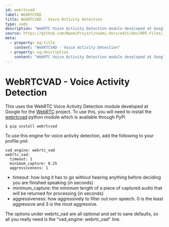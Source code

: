 ```yaml
---
id: webrtcvad
label: WebRTCVAD
title: WebRTCVAD - Voice Activity Detection
type: vads
description: "WebRTC Voice Activity Detection module developed at Google for Naomi"
source: https://github.com/NaomiProject/naomi-docs/edit/dev/NPE-Files/_plugins_vads/WebRTCVAD/readme.md
meta:
  - property: og:title
    content: "WebRTCVAD - Voice Activity Detection"
  - property: og:description
    content: "WebRTC Voice Activity Detection module developed at Google for Naomi"
---
```


# WebRTCVAD - Voice Activity Detection


This uses the WebRTC Voice Activity Detection module developed at Google for the [WebRTC](https://webrtc.org/) project.
To use this, you will need to install the [webrtcvad](https://github.com/wiseman/py-webrtcvad) python module which is
available through PyPi
```shell
$ pip install webrtcvad
```

To use this engine for voice activity detection, add the following to your profile.yml:
```
vad_engine: webrtc_vad
webrtc_vad:
  timeout: 1
  minimum_capture: 0.25
  aggressiveness: 1
```
* timeout: how long it has to go without hearing anything before deciding you are finished speaking (in seconds)
* minimum_capture: the minimum length of a piece of captured audio that will be returned for processing (in seconds)
* aggressiveness: how aggressively to filter out non-speech. 0 is the least aggressive and 3 is the most aggressive.

The options under webrtc_vad are all optional and set to sane defaults, so all you really need is the "vad_engine: webrtc_vad" line.


<EditPageLink/>
